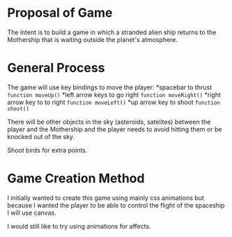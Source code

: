 # Proposal of Game

The intent is to build a game in which a stranded alien ship returns to the Mothership that is waiting outside the planet's atmosphere.

# General Process

The game will use key bindings to move the player:
*spacebar to thrust `function moveUp()`
*left arrow keys to go right `function moveRight()`
*right arrow key to to right `function moveLeft()`
*up arrow key to shoot `function shoot()`

There will be other objects in the sky (asteroids, satelites) between the player and the Mothership and the player needs to avoid hitting them or be knocked out of the sky.

Shoot birds for extra points.

# Game Creation Method

I initially wanted to create this game using mainly css animations but because I wanted the player to be able to control the flight of the spaceship I will use canvas.

I would still like to try using animations for affects.
